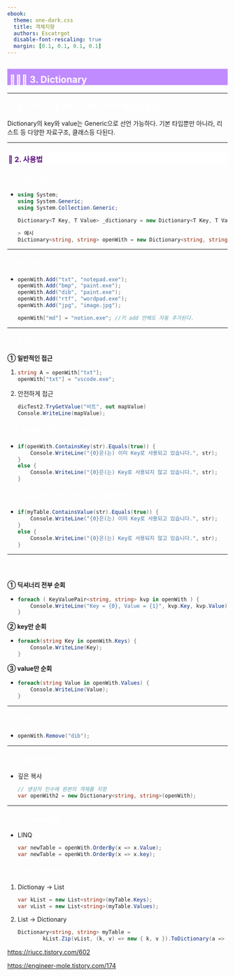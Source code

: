 ```yaml
---
ebook:
  theme: one-dark.css
  title: 객체지향
  authors: Escatrgot
  disable-font-rescaling: true
  margin: [0.1, 0.1, 0.1, 0.1]
---
```

<style>
    h3.quest { font-weight: bold; border: 3px solid; color: #A0F !important;}
    .quest { font-weight: bold; color: #A0F !important;}

    h2 { border-top: 12px solid #bf8bff; border-left: 5px solid #bf8bff; border-right: 5px solid #bf8bff; background-color: #bf8bff; color: #FFF !important; font-weight: bold;}

    h3 { border-top: 3px solid #FFF; border: 2px solid #FFF; background-color: #FFF; color: #5b0d7c !important;}

    h4 { font-weight: bold; color: #FFF !important; }
</style>

## 🧑🏻‍💻 3. Dictionary
---

#### key를 통해 value를 가져오는 자료구조 마치 해쉬테이블 같다.
Dictionary의 key와 value는 Generic으로 선언 가능하다.
기본 타입뿐만 아니라, 리스트 등 다양한 자료구조, 클래스등 다된다.

---

### 📄 2. 사용법
#### 1). 딕셔너리 생성
* 
    ```cs
    using System;
    using System.Generic;
    using System.Collection.Generic;

    Dictionary<T Key, T Value> _dictionary = new Dictionary<T Key, T Value>();

    > 예시
    Dictionary<string, string> openWith = new Dictionary<string, string>();
    ```

---

#### 2). 엘리먼트 추가
* 
    ```cs
    openWith.Add("txt", "notepad.exe");
    openWith.Add("bmp", "paint.exe");
    openWith.Add("dib", "paint.exe");
    openWith.Add("rtf", "wordpad.exe");
    openWith.Add("jpg", "image.jpg");

    openWith["md"] = "notion.exe"; //키 add 안해도 자동 추가된다.
    ```

---

#### 3). 값 접근

**① 일반적인 접근**

1. 
    ```cs
    string A = openWith["txt"];
    openWith["txt"] = "vscode.exe";
    ```
2. 안전하게 접근
    ```cs
    dicTest2.TryGetValue("비트", out mapValue)
    Console.WriteLine(mapValue);
    ```

#### 3-1). Key를 검색하는 방법 (key 할당 상태 확인)
* 
    ```cs
    if(openWith.ContainsKey(str).Equals(true)) {
        Console.WriteLine("{0}은(는) 이미 Key로 사용되고 있습니다.", str);
    } 
    else {
        Console.WriteLine("{0}은(는) Key로 사용되지 않고 있습니다.", str);
    }
    ```

#### 3-2). Value를 검색하는 방법 (value 할당 상태 확인)
*
    ```cs
    if(myTable.ContainsValue(str).Equals(true)) {
        Console.WriteLine("{0}은(는) 이미 Key로 사용되고 있습니다.", str);
    } 
    else {
        Console.WriteLine("{0}은(는) Key로 사용되지 않고 있습니다.", str);
    }
    ```

---

#### 4). 순회

**① 딕셔너리 전부 순회**

* 
    ```cs
    foreach ( KeyValuePair<string, string> kvp in openWith ) {
        Console.WriteLine("Key = {0}, Value = {1}", kvp.Key, kvp.Value);
    }
    ```

**② key만 순회**

* 
    ```cs
    foreach(string Key in openWith.Keys) {
        Console.WriteLine(Key);  
    }
    ```

**③ value만 순회**

*
    ```cs
    foreach(string Value in openWith.Values) {
        Console.WriteLine(Value);  
    }
    ```

---

#### 5). 값 삭제
* 
    ```cs
    openWith.Remove("dib"); 
    ```

---

#### 6). Dictionary 복사
* 깊은 복사 
    ```cs
    // 생성자 인수에 원본의 객체를 지정
    var openWith2 = new Dictionary<string, string>(openWith);      
    ```

----

#### 7). Dictionary 정렬
* LINQ
    ```cs
    var newTable = openWith.OrderBy(x => x.Value);
    var newTable = openWith.OrderBy(x => x.key);
    ```


#### 8). List와 Dictionary 상호 교환

1. Dictionay -> List
    ```cs
    var kList = new List<string>(myTable.Keys);
    var vList = new List<string>(myTable.Values);
    ```

2. List -> Dictionary
    ```cs
    Dictionary<string, string> myTable = 
            kList.Zip(vList, (k, v) => new { k, v }).ToDictionary(a => a.k, a => a.v);
    ```

https://riucc.tistory.com/602

https://engineer-mole.tistory.com/174
